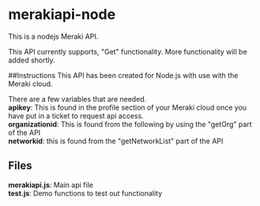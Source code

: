 # merakiapi-node
This is a nodejs Meraki API.

This API currently supports, "Get" functionality. More functionality will be added shortly.

##Instructions
This API has been created for Node.js with use with the Meraki cloud.

There are a few variables that are needed.  
__apikey__: This is found in the profile section of your Meraki cloud once you have put in a ticket to request api access.  
__organizationid__: This is found from the following by using the "getOrg" part of the API  
__networkid__: this is found from the "getNetworkList" part of the API  

## Files

__merakiapi.js__: Main api file  
__test.js__: Demo functions to test out functionality

